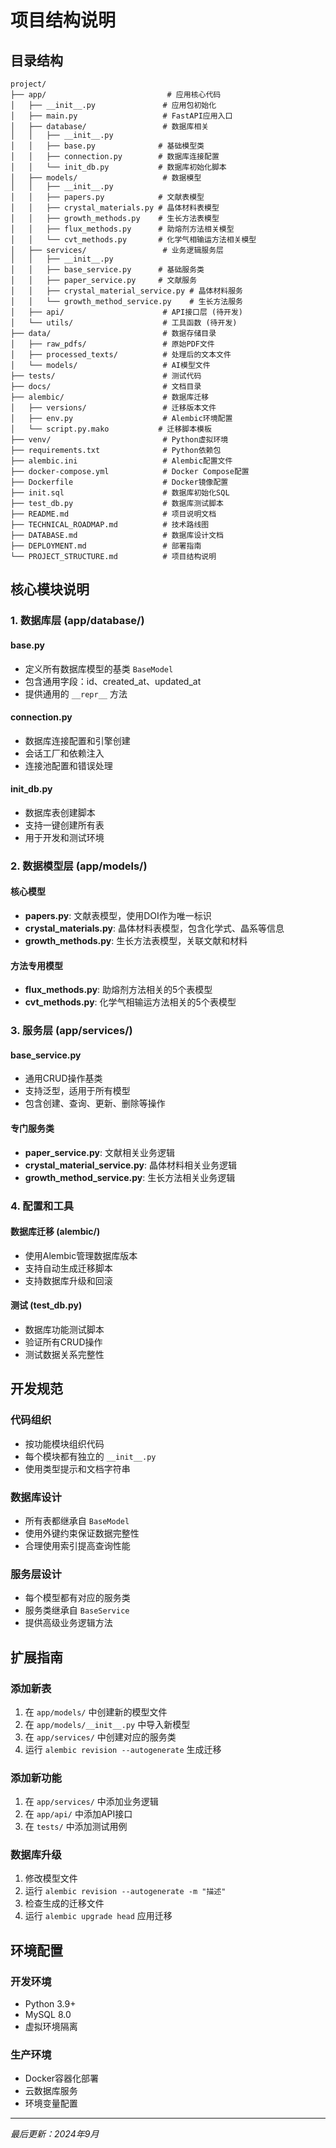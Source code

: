 # 项目结构说明

## 目录结构

```
project/
├── app/                           # 应用核心代码
│   ├── __init__.py               # 应用包初始化
│   ├── main.py                   # FastAPI应用入口
│   ├── database/                 # 数据库相关
│   │   ├── __init__.py
│   │   ├── base.py              # 基础模型类
│   │   ├── connection.py        # 数据库连接配置
│   │   └── init_db.py           # 数据库初始化脚本
│   ├── models/                   # 数据模型
│   │   ├── __init__.py
│   │   ├── papers.py            # 文献表模型
│   │   ├── crystal_materials.py # 晶体材料表模型
│   │   ├── growth_methods.py    # 生长方法表模型
│   │   ├── flux_methods.py      # 助熔剂方法相关模型
│   │   └── cvt_methods.py       # 化学气相输运方法相关模型
│   ├── services/                 # 业务逻辑服务层
│   │   ├── __init__.py
│   │   ├── base_service.py      # 基础服务类
│   │   ├── paper_service.py     # 文献服务
│   │   ├── crystal_material_service.py # 晶体材料服务
│   │   └── growth_method_service.py    # 生长方法服务
│   ├── api/                      # API接口层 (待开发)
│   └── utils/                    # 工具函数 (待开发)
├── data/                         # 数据存储目录
│   ├── raw_pdfs/                 # 原始PDF文件
│   ├── processed_texts/          # 处理后的文本文件
│   └── models/                   # AI模型文件
├── tests/                        # 测试代码
├── docs/                         # 文档目录
├── alembic/                      # 数据库迁移
│   ├── versions/                 # 迁移版本文件
│   ├── env.py                    # Alembic环境配置
│   └── script.py.mako           # 迁移脚本模板
├── venv/                         # Python虚拟环境
├── requirements.txt              # Python依赖包
├── alembic.ini                   # Alembic配置文件
├── docker-compose.yml            # Docker Compose配置
├── Dockerfile                    # Docker镜像配置
├── init.sql                      # 数据库初始化SQL
├── test_db.py                    # 数据库测试脚本
├── README.md                     # 项目说明文档
├── TECHNICAL_ROADMAP.md          # 技术路线图
├── DATABASE.md                   # 数据库设计文档
├── DEPLOYMENT.md                 # 部署指南
└── PROJECT_STRUCTURE.md          # 项目结构说明
```

## 核心模块说明

### 1. 数据库层 (app/database/)

#### base.py
- 定义所有数据库模型的基类 `BaseModel`
- 包含通用字段：id、created_at、updated_at
- 提供通用的 `__repr__` 方法

#### connection.py
- 数据库连接配置和引擎创建
- 会话工厂和依赖注入
- 连接池配置和错误处理

#### init_db.py
- 数据库表创建脚本
- 支持一键创建所有表
- 用于开发和测试环境

### 2. 数据模型层 (app/models/)

#### 核心模型
- **papers.py**: 文献表模型，使用DOI作为唯一标识
- **crystal_materials.py**: 晶体材料表模型，包含化学式、晶系等信息
- **growth_methods.py**: 生长方法表模型，关联文献和材料

#### 方法专用模型
- **flux_methods.py**: 助熔剂方法相关的5个表模型
- **cvt_methods.py**: 化学气相输运方法相关的5个表模型

### 3. 服务层 (app/services/)

#### base_service.py
- 通用CRUD操作基类
- 支持泛型，适用于所有模型
- 包含创建、查询、更新、删除等操作

#### 专门服务类
- **paper_service.py**: 文献相关业务逻辑
- **crystal_material_service.py**: 晶体材料相关业务逻辑
- **growth_method_service.py**: 生长方法相关业务逻辑

### 4. 配置和工具

#### 数据库迁移 (alembic/)
- 使用Alembic管理数据库版本
- 支持自动生成迁移脚本
- 支持数据库升级和回滚

#### 测试 (test_db.py)
- 数据库功能测试脚本
- 验证所有CRUD操作
- 测试数据关系完整性

## 开发规范

### 代码组织
- 按功能模块组织代码
- 每个模块都有独立的 `__init__.py`
- 使用类型提示和文档字符串

### 数据库设计
- 所有表都继承自 `BaseModel`
- 使用外键约束保证数据完整性
- 合理使用索引提高查询性能

### 服务层设计
- 每个模型都有对应的服务类
- 服务类继承自 `BaseService`
- 提供高级业务逻辑方法

## 扩展指南

### 添加新表
1. 在 `app/models/` 中创建新的模型文件
2. 在 `app/models/__init__.py` 中导入新模型
3. 在 `app/services/` 中创建对应的服务类
4. 运行 `alembic revision --autogenerate` 生成迁移

### 添加新功能
1. 在 `app/services/` 中添加业务逻辑
2. 在 `app/api/` 中添加API接口
3. 在 `tests/` 中添加测试用例

### 数据库升级
1. 修改模型文件
2. 运行 `alembic revision --autogenerate -m "描述"`
3. 检查生成的迁移文件
4. 运行 `alembic upgrade head` 应用迁移

## 环境配置

### 开发环境
- Python 3.9+
- MySQL 8.0
- 虚拟环境隔离

### 生产环境
- Docker容器化部署
- 云数据库服务
- 环境变量配置

---

*最后更新：2024年9月*
